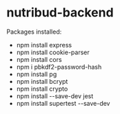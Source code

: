 # nutribud-backend

Packages installed:

- npm install express
- npm install cookie-parser
- npm install cors
- npm i pbkdf2-password-hash
- npm install pg
- npm install bcrypt
- npm install crypto
- npm install --save-dev jest
- npm install supertest --save-dev
